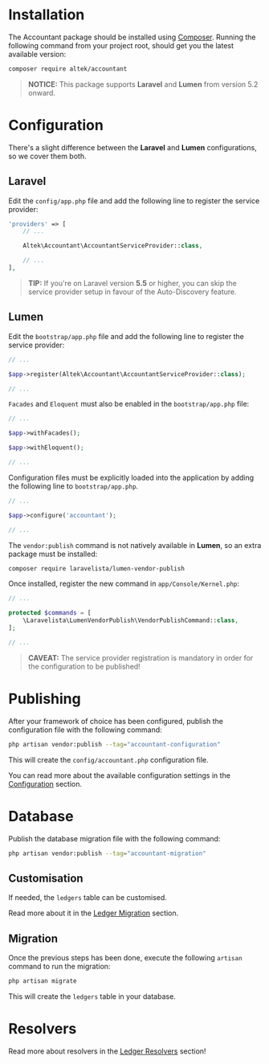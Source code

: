 # Installation
The Accountant package should be installed using [Composer](http://getcomposer.org/doc/00-intro.md).
Running the following command from your project root, should get you the latest available version:

```sh
composer require altek/accountant
```

> **NOTICE:** This package supports **Laravel** and **Lumen** from version 5.2 onward.

# Configuration
There's a slight difference between the **Laravel** and **Lumen** configurations, so we cover them both.

## Laravel
Edit the `config/app.php` file and add the following line to register the service provider:

```php
'providers' => [
    // ...

    Altek\Accountant\AccountantServiceProvider::class,

    // ...
],
```

> **TIP:** If you're on Laravel version **5.5** or higher, you can skip the service provider setup in favour of the Auto-Discovery feature.

## Lumen
Edit the `bootstrap/app.php` file and add the following line to register the service provider:

```php
// ...

$app->register(Altek\Accountant\AccountantServiceProvider::class);

// ...
```

`Facades` and `Eloquent` must also be enabled in the `bootstrap/app.php` file:

```php
// ...

$app->withFacades();

$app->withEloquent();

// ...
```

Configuration files must be explicitly loaded into the application by adding the following line to `bootstrap/app.php`.

```php
// ...

$app->configure('accountant');

// ...
```

The `vendor:publish` command is not natively available in **Lumen**, so an extra package must be installed:

```sh
composer require laravelista/lumen-vendor-publish
```

Once installed, register the new command in `app/Console/Kernel.php`:

```php
// ...

protected $commands = [
    \Laravelista\LumenVendorPublish\VendorPublishCommand::class,
];

// ...
```

> **CAVEAT:** The service provider registration is mandatory in order for the configuration to be published!

# Publishing
After your framework of choice has been configured, publish the configuration file with the following command:

```sh
php artisan vendor:publish --tag="accountant-configuration"
```

This will create the `config/accountant.php` configuration file.

You can read more about the available configuration settings in the [Configuration](configuration.md) section.

# Database
Publish the database migration file with the following command:

```sh
php artisan vendor:publish --tag="accountant-migration"
```

## Customisation
If needed, the `ledgers` table can be customised.

Read more about it in the [Ledger Migration](ledger-migration.md) section.

## Migration
Once the previous steps has been done, execute the following `artisan` command to run the migration:

```sh
php artisan migrate
```

This will create the `ledgers` table in your database.

# Resolvers
Read more about resolvers in the [Ledger Resolvers](ledger-resolvers.md) section!
